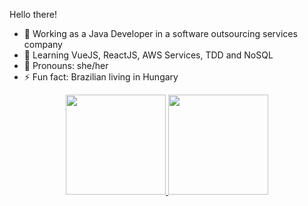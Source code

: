 Hello there!

- 👾 Working as a Java Developer in a software outsourcing services company
- 🐣 Learning VueJS, ReactJS, AWS Services, TDD and NoSQL
- 🦄 Pronouns: she/her
- ⚡ Fun fact: Brazilian living in Hungary

<div align="center">
  <a href="https://github.com/bdeolive">
  <img height="160em" src="https://github-readme-stats.vercel.app/api?username=bdeolive&show_icons=true&theme=radical&include_all_commits=true&count_private=true"/>
  <img height="160em" src="https://github-readme-stats.vercel.app/api/top-langs/?username=bdeolive&layout=compact&langs_count=7&theme=radical"/>
</div>

